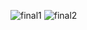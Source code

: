 ![final1](https://user-images.githubusercontent.com/127237710/235747330-98617f2f-2d80-4523-80fa-874bd1b3685a.PNG)
![final2](https://user-images.githubusercontent.com/127237710/235747351-29e5da19-5fcf-49ad-8f04-65635dcc5549.PNG)
